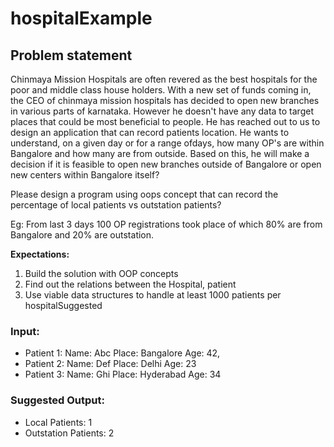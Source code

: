 # hospitalExample

## Problem statement

Chinmaya Mission Hospitals are often revered as the best hospitals for the poor and middle class house holders. With
 a new set of funds coming in, the CEO of chinmaya mission hospitals has decided to open new branches in various parts
 of karnataka. However he doesn't have any data to target places that could be most beneficial to people. He has reached
  out to us to design an application that can record patients location. He wants to understand, on a given day or for a
  range ofdays, how many OP's are within Bangalore and how many are from outside. Based on this, he will make a
  decision if it is feasible to open new branches outside of Bangalore or open new centers within Bangalore itself?

  Please design a program using oops concept that can record the percentage of local patients vs outstation patients?

  Eg: From last 3 days 100 OP registrations took place of which 80% are from Bangalore and 20% are outstation.

  **Expectations:**
  1. Build the solution with OOP concepts
  2. Find out the relations between the Hospital, patient
  3. Use viable data structures to handle at least 1000 patients per hospitalSuggested

  ### Input:
  * Patient 1:
   Name: Abc
   Place: Bangalore
   Age: 42,
  * Patient 2:
   Name: Def
   Place: Delhi
   Age: 23
  * Patient 3:
   Name: Ghi
   Place: Hyderabad
   Age: 34

  ### Suggested Output:
   * Local Patients: 1
   * Outstation Patients: 2
